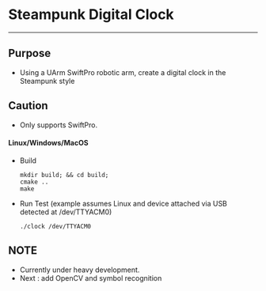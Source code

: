 # Steampunk Digital Clock
----------

## Purpose
- Using a UArm SwiftPro robotic arm, create a digital clock in the Steampunk style

## Caution
- Only supports SwiftPro.


#### Linux/Windows/MacOS 
- Build 
	```
	mkdir build; && cd build;
	cmake ..
	make
	```
- Run Test (example assumes Linux and device attached via USB detected at /dev/TTYACM0)
    ```
	./clock /dev/TTYACM0
	```
## NOTE
- Currently under heavy development.
- Next : add OpenCV and symbol recognition 
